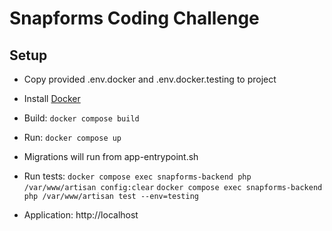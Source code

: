 # Snapforms Coding Challenge

## Setup
* Copy provided .env.docker and .env.docker.testing to project
* Install [Docker](https://docs.docker.com/get-started/)
* Build: `docker compose build`
* Run: `docker compose up`
* Migrations will run from app-entrypoint.sh
* Run tests:
`docker compose exec snapforms-backend php /var/www/artisan config:clear`
`docker compose exec snapforms-backend php /var/www/artisan test --env=testing`

* Application: http://localhost